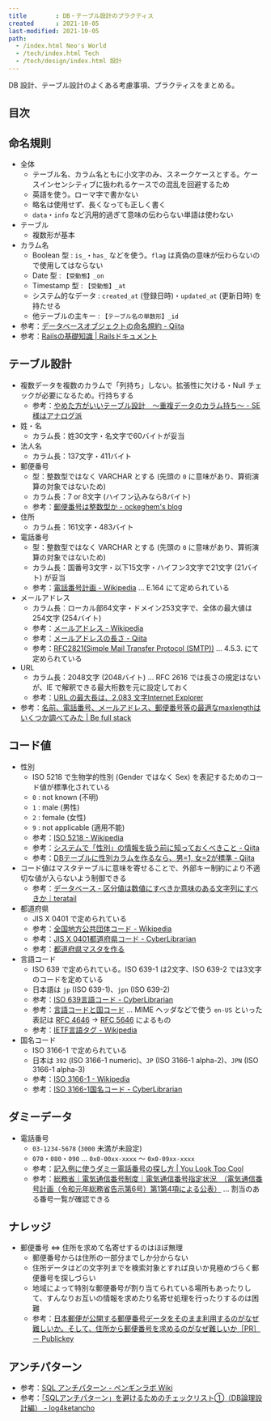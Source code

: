 ```yaml
---
title        : DB・テーブル設計のプラクティス
created      : 2021-10-05
last-modified: 2021-10-05
path:
  - /index.html Neo's World
  - /tech/index.html Tech
  - /tech/design/index.html 設計
---
```


DB 設計、テーブル設計のよくある考慮事項、プラクティスをまとめる。


## 目次


## 命名規則

- 全体
  - テーブル名、カラム名ともに小文字のみ、スネークケースとする。ケースインセンシティブに扱われるケースでの混乱を回避するため
  - 英語を使う。ローマ字で書かない
  - 略名は使用せず、長くなっても正しく書く
  - `data`・`info` など汎用的過ぎて意味の伝わらない単語は使わない
- テーブル
  - 複数形が基本
- カラム名
  - Boolean 型 : `is_`・`has_` などを使う。`flag` は真偽の意味が伝わらないので使用してはならない
  - Date 型 : `【受動態】_on`
  - Timestamp 型 : `【受動態】_at`
  - システム的なデータ : `created_at` (登録日時)・`updated_at` (更新日時) を持たせる
  - 他テーブルの主キー : `【テーブル名の単数形】_id`
- 参考：[データベースオブジェクトの命名規約 - Qiita](https://qiita.com/genzouw/items/35022fa96c120e67c637)
- 参考：[Railsの基礎知識 | Railsドキュメント](https://railsdoc.com/rails_base)


## テーブル設計

- 複数データを複数のカラムで「列持ち」しない。拡張性に欠ける・Null チェックが必要になるため。行持ちする
  - 参考：[やめた方がいいテーブル設計　〜重複データのカラム持ち〜 - SE様はアナログ派](https://b-kimagure.hatenablog.com/entry/2019/05/25/112530)
- 姓・名
  - カラム長：姓30文字・名文字で60バイトが妥当
- 法人名
  - カラム長：137文字・411バイト
- 郵便番号
  - 型：整数型ではなく VARCHAR とする (先頭の `0` に意味があり、算術演算の対象ではないため)
  - カラム長：7 or 8文字 (ハイフン込みなら8バイト)
  - 参考：[郵便番号は整数型か - ockeghem's blog](https://ockeghem.hatenablog.jp/entry/20081113/p1)
- 住所
  - カラム長：161文字・483バイト
- 電話番号
  - 型：整数型ではなく VARCHAR とする (先頭の `0` に意味があり、算術演算の対象ではないため)
  - カラム長：国番号3文字・以下15文字・ハイフン3文字で21文字 (21バイト) が妥当
  - 参考：[電話番号計画 - Wikipedia](https://ja.wikipedia.org/wiki/%E9%9B%BB%E8%A9%B1%E7%95%AA%E5%8F%B7%E8%A8%88%E7%94%BB) … E.164 にて定められている
- メールアドレス
  - カラム長：ローカル部64文字・ドメイン253文字で、全体の最大値は254文字 (254バイト)
  - 参考：[メールアドレス - Wikipedia](https://ja.wikipedia.org/wiki/%E3%83%A1%E3%83%BC%E3%83%AB%E3%82%A2%E3%83%89%E3%83%AC%E3%82%B9)
  - 参考：[メールアドレスの長さ - Qiita](https://qiita.com/Anderiens/items/dbf87baca8222b708dc5)
  - 参考：[RFC2821(Simple Mail Transfer Protocol (SMTP))](http://srgia.com/docs/rfc2821j.html) … 4.5.3. にて定められている
- URL
  - カラム長：2048文字 (2048バイト) … RFC 2616 では長さの規定はないが、IE で解釈できる最大桁数を元に設定しておく
  - 参考：[URL の最大長は、2,083 文字Internet Explorer](https://support.microsoft.com/ja-jp/topic/url-%E3%81%AE%E6%9C%80%E5%A4%A7%E9%95%B7%E3%81%AF-2-083-%E6%96%87%E5%AD%97internet-explorer-174e7c8a-6666-f4e0-6fd6-908b53c12246)
- 参考：[名前、電話番号、メールアドレス、郵便番号等の最適なmaxlengthはいくつか調べてみた | Be full stack](https://kyogom.com/tech/design/maxlength/)


## コード値

- 性別
  - ISO 5218 で生物学的性別 (Gender ではなく Sex) を表記するためのコード値が標準化されている
  - `0` : not known (不明)
  - `1` : male (男性)
  - `2` : female (女性)
  - `9` : not applicable (適用不能)
  - 参考：[ISO 5218 - Wikipedia](https://ja.wikipedia.org/wiki/ISO_5218)
  - 参考：[システムで「性別」の情報を扱う前に知っておくべきこと - Qiita](https://qiita.com/aoshirobo/items/32deb45cb8c8b87d65a4)
  - 参考：[DBテーブルに性別カラムを作るなら、男=1, 女=2が標準 - Qiita](https://qiita.com/yuba/items/567f8f47c9bb5a20200e)
- コード値はマスタテーブルに意味を寄せることで、外部キー制約により不適切な値が入らないよう制御できる
  - 参考：[データベース - 区分値は数値にすべきか意味のある文字列にすべきか｜teratail](https://teratail.com/questions/154006)
- 都道府県
  - JIS X 0401 で定められている
  - 参考：[全国地方公共団体コード - Wikipedia](https://ja.wikipedia.org/wiki/%E5%85%A8%E5%9B%BD%E5%9C%B0%E6%96%B9%E5%85%AC%E5%85%B1%E5%9B%A3%E4%BD%93%E3%82%B3%E3%83%BC%E3%83%89)
  - 参考：[JIS X 0401都道府県コード - CyberLibrarian](https://www.asahi-net.or.jp/~ax2s-kmtn/ref/jisx0401.html)
  - 参考：[都道府県マスタを作る](https://www.pahoo.org/e-soul/webtech/mysql01/mysql05-01.shtm)
- 言語コード
  - ISO 639 で定められている。ISO 639-1 は2文字、ISO 639-2 では3文字のコードを定めている
  - 日本語は `jp` (ISO 639-1)、`jpn` (ISO 639-2)
  - 参考：[ISO 639言語コード - CyberLibrarian](https://www.asahi-net.or.jp/~ax2s-kmtn/ref/iso639.html)
  - 参考：[言語コードと国コード](https://www.kanzaki.com/docs/html/lang.html) … MIME ヘッダなどで使う `en-US` といった表記は [RFC 4646](https://tex2e.github.io/rfc-translater/html/rfc4646.html) → [RFC 5646](https://tex2e.github.io/rfc-translater/html/rfc5646.html) によるもの
  - 参考：[IETF言語タグ - Wikipedia](https://ja.wikipedia.org/wiki/IETF%E8%A8%80%E8%AA%9E%E3%82%BF%E3%82%B0)
- 国名コード
  - ISO 3166-1 で定められている
  - 日本は `392` (ISO 3166-1 numeric)、`JP` (ISO 3166-1 alpha-2)、`JPN` (ISO 3166-1 alpha-3)
  - 参考：[ISO 3166-1 - Wikipedia](https://ja.wikipedia.org/wiki/ISO_3166-1)
  - 参考：[ISO 3166-1国名コード - CyberLibrarian](https://www.asahi-net.or.jp/~ax2s-kmtn/ref/iso3166-1.html)


## ダミーデータ

- 電話番号
  - `03-1234-5678` (`3000` 未満が未設定)
  - `070`・`080`・`090` … `0x0-00xx-xxxx` 〜 `0x0-09xx-xxxx`
  - 参考：[記入例に使うダミー電話番号の探し方 | You Look Too Cool](https://stabucky.com/wp/archives/6180)
  - 参考：[総務省｜電気通信番号制度｜電気通信番号指定状況　（電気通信番号計画（令和元年総務省告示第6号）第1第4項による公表）](https://www.soumu.go.jp/main_sosiki/joho_tsusin/top/tel_number/number_shitei.html) … 割当のある番号一覧が確認できる


## ナレッジ

- 郵便番号 ⇔ 住所を求めて名寄せするのはほぼ無理
  - 郵便番号からは住所の一部分までしか分からない
  - 住所データはどの文字列までを検索対象とすれば良いか見極めづらく郵便番号を探しづらい
  - 地域によって特別な郵便番号が割り当てられている場所もあったりして、すんなりお互いの情報を求めたり名寄せ処理を行ったりするのは困難
  - 参考：[日本郵便が公開する郵便番号データをそのまま利用するのがなぜ難しいか。そして、住所から郵便番号を求めるのがなぜ難しいか［PR］ － Publickey](https://www.publickey1.jp/blog/17/yubin7_pr.html)


## アンチパターン

- 参考：[SQL アンチパターン - ペンギンラボ Wiki](https://penguinlab.jp/wiki/SQL_%E3%82%A2%E3%83%B3%E3%83%81%E3%83%91%E3%82%BF%E3%83%BC%E3%83%B3#Entity-Attribute-Value)
- 参考：[「SQLアンチパターン」を避けるためのチェックリスト①（DB論理設計編） - log4ketancho](https://www.ketancho.net/entry/2018/03/07/080000)
